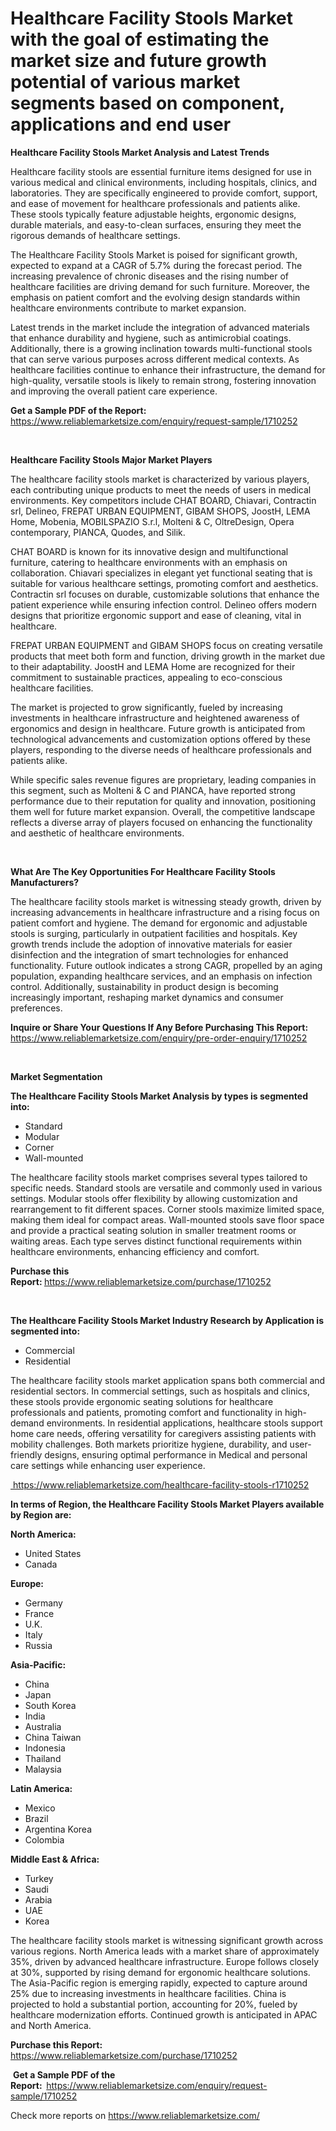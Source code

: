 <p><h1>Healthcare Facility Stools Market with the goal of estimating the market size and future growth potential of various market segments based on component, applications and end user</h1></p><p><strong>Healthcare Facility Stools Market Analysis and Latest Trends</strong></p>
<p><p>Healthcare facility stools are essential furniture items designed for use in various medical and clinical environments, including hospitals, clinics, and laboratories. They are specifically engineered to provide comfort, support, and ease of movement for healthcare professionals and patients alike. These stools typically feature adjustable heights, ergonomic designs, durable materials, and easy-to-clean surfaces, ensuring they meet the rigorous demands of healthcare settings.</p><p>The Healthcare Facility Stools Market is poised for significant growth, expected to expand at a CAGR of 5.7% during the forecast period. The increasing prevalence of chronic diseases and the rising number of healthcare facilities are driving demand for such furniture. Moreover, the emphasis on patient comfort and the evolving design standards within healthcare environments contribute to market expansion.</p><p>Latest trends in the market include the integration of advanced materials that enhance durability and hygiene, such as antimicrobial coatings. Additionally, there is a growing inclination towards multi-functional stools that can serve various purposes across different medical contexts. As healthcare facilities continue to enhance their infrastructure, the demand for high-quality, versatile stools is likely to remain strong, fostering innovation and improving the overall patient care experience.</p></p>
<p><strong>Get a Sample PDF of the Report:&nbsp;</strong> <a href="https://www.reliablemarketsize.com/enquiry/request-sample/1710252?utm_campaign=3456&utm_medium=2&utm_source=Github&utm_content=ia&utm_term=27032025&utm_id=healthcare-facility-stools">https://www.reliablemarketsize.com/enquiry/request-sample/1710252</a></p>
<p>&nbsp;</p>
<p><strong>Healthcare Facility Stools Major Market Players</strong></p>
<p><p>The healthcare facility stools market is characterized by various players, each contributing unique products to meet the needs of users in medical environments. Key competitors include CHAT BOARD, Chiavari, Contractin srl, Delineo, FREPAT URBAN EQUIPMENT, GIBAM SHOPS, JoostH, LEMA Home, Mobenia, MOBILSPAZIO S.r.l, Molteni & C, OltreDesign, Opera contemporary, PIANCA, Quodes, and Silik.</p><p>CHAT BOARD is known for its innovative design and multifunctional furniture, catering to healthcare environments with an emphasis on collaboration. Chiavari specializes in elegant yet functional seating that is suitable for various healthcare settings, promoting comfort and aesthetics. Contractin srl focuses on durable, customizable solutions that enhance the patient experience while ensuring infection control. Delineo offers modern designs that prioritize ergonomic support and ease of cleaning, vital in healthcare.</p><p>FREPAT URBAN EQUIPMENT and GIBAM SHOPS focus on creating versatile products that meet both form and function, driving growth in the market due to their adaptability. JoostH and LEMA Home are recognized for their commitment to sustainable practices, appealing to eco-conscious healthcare facilities. </p><p>The market is projected to grow significantly, fueled by increasing investments in healthcare infrastructure and heightened awareness of ergonomics and design in healthcare. Future growth is anticipated from technological advancements and customization options offered by these players, responding to the diverse needs of healthcare professionals and patients alike.</p><p>While specific sales revenue figures are proprietary, leading companies in this segment, such as Molteni & C and PIANCA, have reported strong performance due to their reputation for quality and innovation, positioning them well for future market expansion. Overall, the competitive landscape reflects a diverse array of players focused on enhancing the functionality and aesthetic of healthcare environments.</p></p>
<p>&nbsp;</p>
<p><strong>What Are The Key Opportunities For Healthcare Facility Stools Manufacturers?</strong></p>
<p><p>The healthcare facility stools market is witnessing steady growth, driven by increasing advancements in healthcare infrastructure and a rising focus on patient comfort and hygiene. The demand for ergonomic and adjustable stools is surging, particularly in outpatient facilities and hospitals. Key growth trends include the adoption of innovative materials for easier disinfection and the integration of smart technologies for enhanced functionality. Future outlook indicates a strong CAGR, propelled by an aging population, expanding healthcare services, and an emphasis on infection control. Additionally, sustainability in product design is becoming increasingly important, reshaping market dynamics and consumer preferences.</p></p>
<p><strong>Inquire or Share Your Questions If Any Before Purchasing This Report:</strong> <a href="https://www.reliablemarketsize.com/enquiry/pre-order-enquiry/1710252?utm_campaign=3456&utm_medium=2&utm_source=Github&utm_content=ia&utm_term=27032025&utm_id=healthcare-facility-stools">https://www.reliablemarketsize.com/enquiry/pre-order-enquiry/1710252</a></p>
<p>&nbsp;</p>
<p><strong>Market Segmentation</strong></p>
<p><strong>The Healthcare Facility Stools Market Analysis by types is segmented into:</strong></p>
<p><ul><li>Standard</li><li>Modular</li><li>Corner</li><li>Wall-mounted</li></ul></p>
<p><p>The healthcare facility stools market comprises several types tailored to specific needs. Standard stools are versatile and commonly used in various settings. Modular stools offer flexibility by allowing customization and rearrangement to fit different spaces. Corner stools maximize limited space, making them ideal for compact areas. Wall-mounted stools save floor space and provide a practical seating solution in smaller treatment rooms or waiting areas. Each type serves distinct functional requirements within healthcare environments, enhancing efficiency and comfort.</p></p>
<p><strong>Purchase this Report:&nbsp;</strong><a href="https://www.reliablemarketsize.com/purchase/1710252?utm_campaign=3456&utm_medium=2&utm_source=Github&utm_content=ia&utm_term=27032025&utm_id=healthcare-facility-stools">https://www.reliablemarketsize.com/purchase/1710252</a></p>
<p>&nbsp;</p>
<p><strong>The Healthcare Facility Stools Market Industry Research by Application is segmented into:</strong></p>
<p><ul><li>Commercial</li><li>Residential</li></ul></p>
<p><p>The healthcare facility stools market application spans both commercial and residential sectors. In commercial settings, such as hospitals and clinics, these stools provide ergonomic seating solutions for healthcare professionals and patients, promoting comfort and functionality in high-demand environments. In residential applications, healthcare stools support home care needs, offering versatility for caregivers assisting patients with mobility challenges. Both markets prioritize hygiene, durability, and user-friendly designs, ensuring optimal performance in Medical and personal care settings while enhancing user experience.</p></p>
<p><a href="https://www.reliablemarketsize.com/healthcare-facility-stools-r1710252?utm_campaign=3456&utm_medium=2&utm_source=Github&utm_content=ia&utm_term=27032025&utm_id=healthcare-facility-stools">&nbsp;https://www.reliablemarketsize.com/healthcare-facility-stools-r1710252</a></p>
<p><strong>In terms of Region, the Healthcare Facility Stools Market Players available by Region are:</strong></p>
<p>
    <p> <strong> North America: </strong>
        <ul>
            <li>United States</li>
            <li>Canada</li>
        </ul>
        </p> 
    <p> <strong> Europe: </strong>
        <ul>
            <li>Germany</li>
            <li>France</li>
            <li>U.K.</li>
            <li>Italy</li>
            <li>Russia</li>
        </ul>
        </p> 
    <p> <strong> Asia-Pacific: </strong>
        <ul>
            <li>China</li>
            <li>Japan</li>
            <li>South Korea</li>
            <li>India</li>
            <li>Australia</li>
            <li>China Taiwan</li>
            <li>Indonesia</li>
            <li>Thailand</li>
            <li>Malaysia</li>
        </ul>
        </p> 
    <p> <strong> Latin America: </strong>
        <ul>
            <li>Mexico</li>
            <li>Brazil</li>
            <li>Argentina Korea</li>
            <li>Colombia</li>
        </ul>
        </p> 
    <p> <strong> Middle East & Africa: </strong>
        <ul>
            <li>Turkey</li>
            <li>Saudi</li>
            <li>Arabia</li>
            <li>UAE</li>
            <li>Korea</li>
        </ul>
    </p>
    </p>
<p><p>The healthcare facility stools market is witnessing significant growth across various regions. North America leads with a market share of approximately 35%, driven by advanced healthcare infrastructure. Europe follows closely at 30%, supported by rising demand for ergonomic healthcare solutions. The Asia-Pacific region is emerging rapidly, expected to capture around 25% due to increasing investments in healthcare facilities. China is projected to hold a substantial portion, accounting for 20%, fueled by healthcare modernization efforts. Continued growth is anticipated in APAC and North America.</p></p>
<p><strong>Purchase this Report: </strong><a href="https://www.reliablemarketsize.com/purchase/1710252?utm_campaign=3456&utm_medium=2&utm_source=Github&utm_content=ia&utm_term=27032025&utm_id=healthcare-facility-stools">https://www.reliablemarketsize.com/purchase/1710252</a></p>
<p>&nbsp;<strong>Get a Sample PDF of the Report:&nbsp;&nbsp;</strong><a href="https://www.reliablemarketsize.com/enquiry/request-sample/1710252?utm_campaign=3456&utm_medium=2&utm_source=Github&utm_content=ia&utm_term=27032025&utm_id=healthcare-facility-stools">https://www.reliablemarketsize.com/enquiry/request-sample/1710252</a></p>
<p><strong></strong></p>
<p>Check more reports on <a href="https://www.reliablemarketsize.com/?utm_campaign=3456&utm_medium=2&utm_source=Github&utm_content=ia&utm_term=27032025&utm_id=healthcare-facility-stools">https://www.reliablemarketsize.com/</a></p>